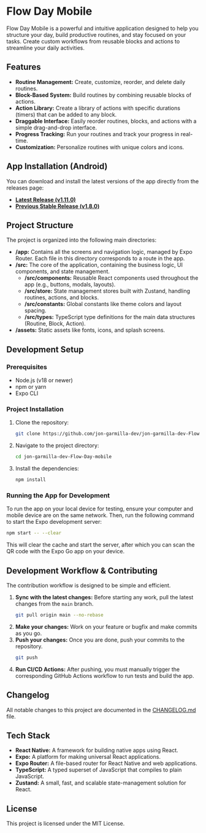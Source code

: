 # Flow Day Mobile

Flow Day Mobile is a powerful and intuitive application designed to help you structure your day, build productive routines, and stay focused on your tasks. Create custom workflows from reusable blocks and actions to streamline your daily activities.

## Features

*   **Routine Management:** Create, customize, reorder, and delete daily routines.
*   **Block-Based System:** Build routines by combining reusable blocks of actions.
*   **Action Library:** Create a library of actions with specific durations (timers) that can be added to any block.
*   **Draggable Interface:** Easily reorder routines, blocks, and actions with a simple drag-and-drop interface.
*   **Progress Tracking:** Run your routines and track your progress in real-time.
*   **Customization:** Personalize routines with unique colors and icons.

## App Installation (Android)

You can download and install the latest versions of the app directly from the releases page:

*   [**Latest Release (v1.11.0)**](https://github.com/jon-garmilla-dev/Flow-Day-mobile/releases/tag/v1.11.0)
*   [**Previous Stable Release (v1.8.0)**](https://github.com/jon-garmilla-dev/Flow-Day-mobile/releases/tag/v1.8.0)

## Project Structure

The project is organized into the following main directories:

*   **/app:** Contains all the screens and navigation logic, managed by Expo Router. Each file in this directory corresponds to a route in the app.
*   **/src:** The core of the application, containing the business logic, UI components, and state management.
    *   **/src/components:** Reusable React components used throughout the app (e.g., buttons, modals, layouts).
    *   **/src/store:** State management stores built with Zustand, handling routines, actions, and blocks.
    *   **/src/constants:** Global constants like theme colors and layout spacing.
    *   **/src/types:** TypeScript type definitions for the main data structures (Routine, Block, Action).
*   **/assets:** Static assets like fonts, icons, and splash screens.

## Development Setup

### Prerequisites

*   Node.js (v18 or newer)
*   npm or yarn
*   Expo CLI

### Project Installation

1.  Clone the repository:
    ```bash
    git clone https://github.com/jon-garmilla-dev/jon-garmilla-dev-Flow-Day.apk.git
    ```
2.  Navigate to the project directory:
    ```bash
    cd jon-garmilla-dev-Flow-Day-mobile
    ```
3.  Install the dependencies:
    ```bash
    npm install
    ```

### Running the App for Development

To run the app on your local device for testing, ensure your computer and mobile device are on the same network. Then, run the following command to start the Expo development server:

```bash
npm start -- --clear
```

This will clear the cache and start the server, after which you can scan the QR code with the Expo Go app on your device.

## Development Workflow & Contributing

The contribution workflow is designed to be simple and efficient.

1.  **Sync with the latest changes:**
    Before starting any work, pull the latest changes from the `main` branch.
    ```bash
    git pull origin main --no-rebase
    ```
2.  **Make your changes:**
    Work on your feature or bugfix and make commits as you go.
3.  **Push your changes:**
    Once you are done, push your commits to the repository.
    ```bash
    git push
    ```
4.  **Run CI/CD Actions:**
    After pushing, you must manually trigger the corresponding GitHub Actions workflow to run tests and build the app.

## Changelog

All notable changes to this project are documented in the [CHANGELOG.md](CHANGELOG.md) file.

## Tech Stack

*   **React Native:** A framework for building native apps using React.
*   **Expo:** A platform for making universal React applications.
*   **Expo Router:** A file-based router for React Native and web applications.
*   **TypeScript:** A typed superset of JavaScript that compiles to plain JavaScript.
*   **Zustand:** A small, fast, and scalable state-management solution for React.

## License

This project is licensed under the MIT License.
